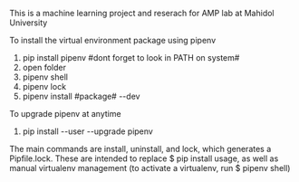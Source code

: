 This is a machine learning project and reserach for AMP lab at Mahidol University

To install the virtual environment package using pipenv

1. pip install pipenv #dont forget to look in PATH on system#
2. open folder
3. pipenv shell
4. pipenv lock
5. pipenv install #package# --dev

To upgrade pipenv at anytime
1. pip install --user --upgrade pipenv

The main commands are install, uninstall, and lock, which generates a Pipfile.lock. These are intended to replace $ pip install usage, as well as manual virtualenv management 
(to activate a virtualenv, run $ pipenv shell)